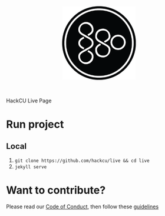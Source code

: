 
<br>
<p align="center">
  <img alt="HackCU IV" src="https://github.com/HackCU/splash-page/blob/master/img/hackcu_black.png" width="200"/>
</p>
<br>

HackCU Live Page

# Run project

## Local 

1. `git clone https://github.com/hackcu/live && cd live`
2. `jekyll serve`

# Want to contribute?

Please read our [Code of Conduct](.github/CODE_OF_CONDUCT.md), then follow these [guidelines](.github/CONTRIBUTING.md)
